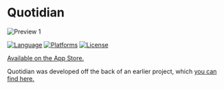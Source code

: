 # Quotidian

![Preview 1](https://raw.githubusercontent.com/swillsea/DailyDiary/d18bf4becd6ac30416a08086671b9a00316a7b4e/Demo/Demo.gif)

[![Language](https://img.shields.io/badge/language-Swift%202.2-orange.svg)](https://swift.org)
[![Platforms](https://img.shields.io/badge/platform-iOS-lightgrey.svg)](https://itunes.apple.com/us/app/quotidian-everyday-journal/id1118992581?ls=1&mt=8)
[![License](https://img.shields.io/github/license/JakeLin/SaveTheDot.svg?style=flat)](https://github.com/JakeLin/SaveTheDot/blob/master/LICENSE)

[Available on the App Store.](https://itunes.apple.com/us/app/quotidian-everyday-journal/id1118992581?ls=1&mt=8)

Quotidian was developed off the back of an earlier project, which [you can find here.](https://github.com/michaelmerrill/Instaclone)
